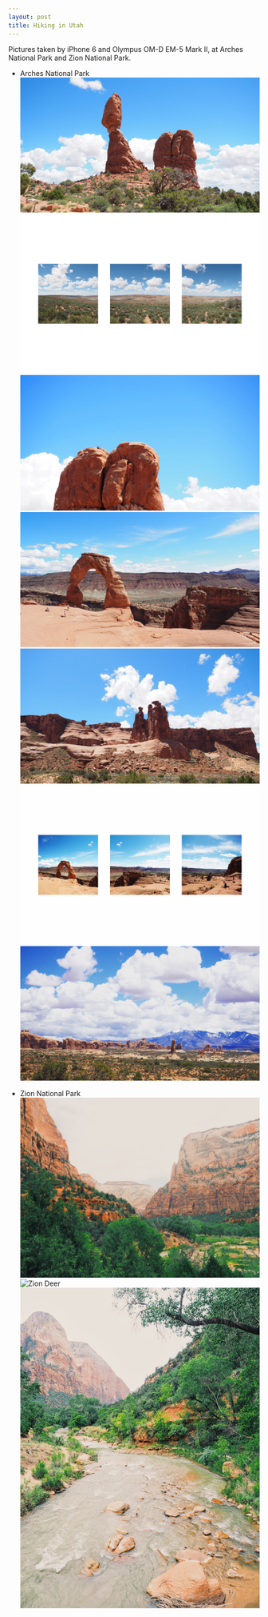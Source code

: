 ```yaml
---
layout: post
title: Hiking in Utah
---
```


Pictures taken by iPhone 6 and Olympus OM-D EM-5 Mark II, at Arches National Park and Zion National Park.

* Arches National Park
![Balanced Rock](/images/arches-balanced-rock.jpg)
![Salt Valley](/images/arches-salt-valley.jpg)
![Balanced Rock 2](/images/arches-balanced-rock-2.jpg)
![Delicate Arch](/images/arches-delicate-arch.jpg)
![Three Gossips](/images/arches-three-gossips.jpg)
![Delicate Arch 2](/images/arches-delicate-arch-2.jpg)
![Arches Landscape](/images/arches-landscape.jpg)

* Zion National Park
![Zion Landscape 1](/images/zion-landscape-1.jpg)
![Zion Deer](/images/zion-deer.jpg)
![Zion Landscape 2](/images/zion-landscape-2.jpg)
